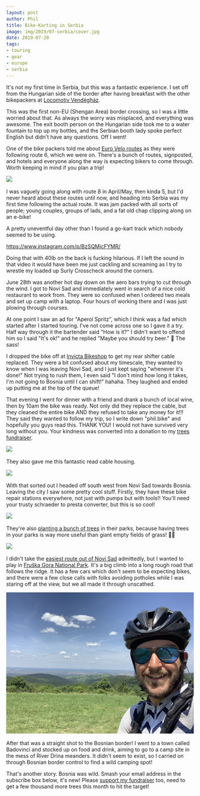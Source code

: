 ```yaml
---
layout: post
author: Phil
title: Bike-Karting in Serbia
image: img/2019/07-serbia/cover.jpg
date: 2019-07-20
tags:
- touring
- gear
- europe
- serbia
---
```


It's not my first time in Serbia, but this was a fantastic experience. I set off from the Hungarian side of the border after having breakfast with the other bikepackers at [Locomotiv Vendégház](https://www.booking.com/hotel/hu/locomotiv-vendeghaz.en-gb.html). 

This was the first non-EU (Shengan Area) border crossing, so I was a little worried about that. As always the worry was misplaced, and everything was awesome. The exit booth person on the Hungarian side took me to a water fountain to top up my bottles, and the Serbian booth lady spoke perfect English but didn't have any questions. Off I went!

One of the bike packers told me about [Euro Velo routes](http://www.eurovelo.org/routes/) as they were following route 6, which we were on. There's a bunch of routes, signposted, and hotels and everyone along the way is expecting bikers to come through. Worth keeping in mind if you plan a trip!

![](img/2019/07-serbia/euro-velo-2019.jpg)

I was vaguely going along with route 8 in April/May, then kinda 5, but I'd never heard about these routes until now, and heading into Serbia was my first time following the actual route. It was jam packed with all sorts of people; young couples, groups of lads, and a fat old chap clipping along on an e-bike!

A pretty uneventful day other than I found a go-kart track which nobody seemed to be using.

https://www.instagram.com/p/BzSQMicFYMR/

Doing that with 40lb on the back is fucking hilarious. If I left the sound in that video it would have been me just cackling and screaming as I try to wrestle my loaded up Surly Crosscheck around the corners.

June 28th was another hot day down on the aero bars trying to cut through the wind. I got to Novi Sad and immediately went in search of a nice cold restaurant to work from. They were so confused when I ordered two meals and set up camp with a laptop. Four hours of working there and I was just plowing through courses. 

At one point I saw an ad for "Aperol Spritz", which I think was a fad which started after I started touring. I've not come across one so I gave it a try. Half way through it the bartender said "How is it?" I didn't want to offend him so I said "It's ok!" and he replied "Maybe you should try beer." 🤣 The sass!

I dropped the bike off at [Invicta Bikeshop](https://www.google.com/maps/place/Invicta+Bikeshop/@45.2398628,19.8160368,17z/data=!3m1!4b1!4m5!3m4!1s0x475b102599a42f97:0xbb556d53ed49a301!8m2!3d45.2398628!4d19.8182255?hl=en) to get my rear shifter cable replaced. They were a bit confused about my timescale, they wanted to know when I was leaving Novi Sad, and I just kept saying "whenever it's done!" Not trying to rush them, I even said "I don't mind how long it takes, I'm not going to Bosnia until I can shift!" hahaha. They laughed and ended up putting me at the top of the queue! 

That evening I went for dinner with a friend and drank a bunch of local wine, then by 10am the bike was ready. Not only did they replace the cable, but they cleaned the entire bike AND they refused to take any money for it!!! They said they wanted to follow my trip, so I write down "phil.bike" and hopefully you guys read this. THANK YOU! I would not have survived very long without you. Your kindness was converted into a donation to my [trees fundraiser](/trees).

![](img/2019/07-serbia/invicta.jpg)

They also gave me this fantastic read cable housing.

![](img/2019/07-serbia/baller-cable.jpg)

With that sorted out I headed off south west from Novi Sad towards Bosnia. Leaving the city I saw some pretty cool stuff. Firstly, they have these bike repair stations everywhere, not just with pumps but with tools!! You'll need your trusty schraeder to presta converter, but this is so cool!

![](img/2019/07-serbia/novi-tools.jpg)

They're also [planting a bunch of trees](/trees) in their parks, because having trees in your parks is way more useful than giant empty fields of grass! 🤷‍♂️

![](img/2019/07-serbia/novi-trees.jpg)

I didn't take the [easiest route out of Novi Sad](https://www.strava.com/activities/2491350922) admittedly, but I wanted to play in [Fruška Gora National Park](https://www.google.com/maps/place/Fru%C5%A1ka+Gora/@45.1759455,19.6933272,11.7z). It's a big climb into a long rough road that follows the ridge. It has a few cars which don't seem to be expecting bikes, and there were a few close calls with folks avoiding potholes while I was staring off at the view, but we all made it through unscathed. 

![](img/2019/07-serbia/hill.jpg)

After that was a straight shot to the Bosnian border! I went to a town called Badovinci and stocked up on food and drink, aiming to go to a camp site in the mess of River Drina meanders. It didn't seem to exist, so I carried on through Bosnian border control to find a wild camping spot! 

That's another story. Bosnia was wild. Smash your email address in the subscribe box below, it's new! Please [support my fundraiser](/trees) too, need to get a few thousand more trees this month to hit the target!
